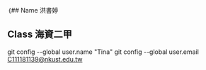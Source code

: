 ｛## Name 洪書婷
## Class 海資二甲
git config --global user.name "Tina"
git config --global user.email C111181139@nkust.edu.tw